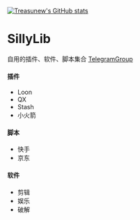 [![Treasunew's GitHub stats](https://github-readme-stats.vercel.app/api?username=treasunew)](https://github.com/anuraghazra/github-readme-stats)
# SillyLib
自用的插件、软件、脚本集合
[TelegramGroup](https://t.me/PorterTree)
#### 插件
* Loon
* QX
* Stash
* 小火箭
#### 脚本
- 快手
- 京东
#### 软件
+ 剪辑
+ 娱乐
+ 破解
